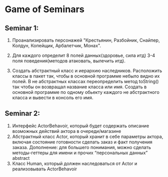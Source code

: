 # Game of Seminars

## Seminar 1: 

1. Проанализировать персонажей 
"Крестьянин, Разбойник, Снайпер, Колдун, Копейщик, Арбалетчик, Монах". 

2. Для каждого определит 8 полей данных(здоровье, сила итд) 3-4 поля поведения(методов атаковать, вылечить итд). 

3. Создать абстрактный класс и иерархию наследников. 
Расположить классы в пакет так, чтобы в основной программе небыло видно их полей. 
В не абстрактных классах переопределить метод toString() так чтобы он возвращал название класса или имя. 
Создать в основной программе по одному обьекту каждого не абстрактного класса и вывести в консоль его имя.

## Seminar 2:

1. Интерфейс ActorBehavoir,
   который будет содержать
   описание возможных
   действий актора в
   очереди/магазине
2. Абстрактный класс Actor,
   который хранит в себе
   параметры актора, включая
   состояние готовности сделать
   заказ и факт получения
   заказа. Дополнение: для большего понимания, можно сделать методы-геттеры для имени и прочих
   “персональных данных” abstract
3. Класс Human, который должен наследоваться от Actor и реализовывать ActorBehavoir